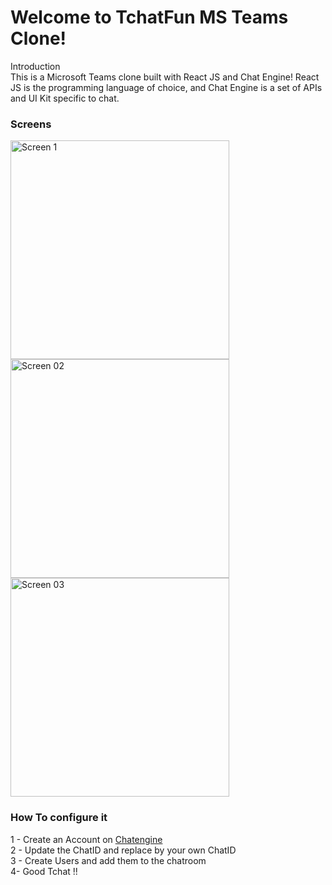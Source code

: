 <h1>Welcome to TchatFun MS Teams Clone!</h1>
</h2>Introduction</h2></br>
This is a Microsoft Teams clone built with React JS and Chat Engine!
React JS is the programming language of choice, and Chat Engine is a set of APIs and UI Kit specific to chat.

<h3>Screens </h3>

<img src="https://ibb.co/P4c1G0g" width="350" title="Screen 1">
<img src="https://ibb.co/BKpmrZ7" width="350" title="Screen 02">
<img src="https://ibb.co/sQLSz68" width="350" title="Screen 03">

<h3> How To configure it </h3>
1 - Create an Account on <a href="https://chatengine.io/">Chatengine</a><br>
2 - Update the ChatID  and replace by your own ChatID<br>
3 - Create Users and add them to the chatroom<br>
4-  Good Tchat !!<br>
